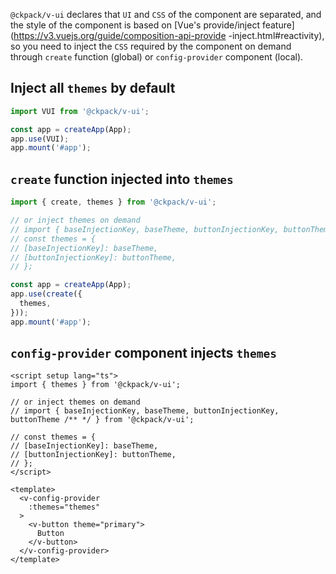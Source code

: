 `@ckpack/v-ui` declares that `UI` and `CSS` of the component are separated, and the style of the component is based on [Vue's provide/inject feature](https://v3.vuejs.org/guide/composition-api-provide -inject.html#reactivity), so you need to inject the `CSS` required by the component on demand through `create` function (global) or `config-provider` component (local).

## Inject all `themes` by default

```js
import VUI from '@ckpack/v-ui';

const app = createApp(App);
app.use(VUI);
app.mount('#app');
```

## `create` function injected into `themes`

```js
import { create, themes } from '@ckpack/v-ui';

// or inject themes on demand
// import { baseInjectionKey, baseTheme, buttonInjectionKey, buttonTheme, create } from '@ckpack/v-ui';
// const themes = {
// [baseInjectionKey]: baseTheme,
// [buttonInjectionKey]: buttonTheme,
// };

const app = createApp(App);
app.use(create({
  themes,
}));
app.mount('#app');
```

## `config-provider` component injects `themes`

```vue
<script setup lang="ts">
import { themes } from '@ckpack/v-ui';

// or inject themes on demand
// import { baseInjectionKey, baseTheme, buttonInjectionKey, buttonTheme /** */ } from '@ckpack/v-ui';

// const themes = {
// [baseInjectionKey]: baseTheme,
// [buttonInjectionKey]: buttonTheme,
// };
</script>

<template>
  <v-config-provider
    :themes="themes"
  >
    <v-button theme="primary">
      Button
    </v-button>
  </v-config-provider>
</template>
```